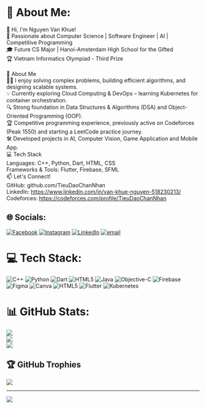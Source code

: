# 💫 About Me:
👋 Hi, I'm Nguyen Van Khue!<br>🚀 Passionate about Computer Science | Software Engineer | AI | Competitive Programming<br>🎓 Future CS Major | Hanoi-Amsterdam High School for the Gifted<br>🏆 Vietnam Informatics Olympiad - Third Prize<br><br>🔹 About Me<br>👨‍💻 I enjoy solving complex problems, building efficient algorithms, and designing scalable systems.<br>💡 Currently exploring Cloud Computing & DevOps – learning Kubernetes for container orchestration.<br>🔍 Strong foundation in Data Structures & Algorithms (DSA) and Object-Oriented Programming (OOP).<br>🏆 Competitive programming experience, previously active on Codeforces (Peak 1550) and starting a LeetCode practice journey.<br>🛠 Developed projects in AI, Computer Vision, Game Application and Mobile App.<br>💻 Tech Stack<br>Languages: C++, Python, Dart, HTML, CSS<br>Frameworks & Tools: Flutter, Firebase, SFML<br>📫 Let's Connect!<br>GitHub: github.com/TieuDaoChanNhan<br>LinkedIn: https://www.linkedin.com/in/van-khue-nguyen-518230213/<br>Codeforces: https://codeforces.com/profile/TieuDaoChanNhan


## 🌐 Socials:
[![Facebook](https://img.shields.io/badge/Facebook-%231877F2.svg?logo=Facebook&logoColor=white)](https://www.facebook.com/vankhue.nguyen.5454/) [![Instagram](https://img.shields.io/badge/Instagram-%23E4405F.svg?logo=Instagram&logoColor=white)](https://www.instagram.com/vankhue.cs/) [![LinkedIn](https://img.shields.io/badge/LinkedIn-%230077B5.svg?logo=linkedin&logoColor=white)](https://www.linkedin.com/in/van-khue-nguyen-518230213/) [![email](https://img.shields.io/badge/Email-D14836?logo=gmail&logoColor=white)](mailto:khuengv332007@gmail.com) 

# 💻 Tech Stack:
![C++](https://img.shields.io/badge/c++-%2300599C.svg?style=for-the-badge&logo=c%2B%2B&logoColor=white) ![Python](https://img.shields.io/badge/python-3670A0?style=for-the-badge&logo=python&logoColor=ffdd54) ![Dart](https://img.shields.io/badge/dart-%230175C2.svg?style=for-the-badge&logo=dart&logoColor=white) ![HTML5](https://img.shields.io/badge/html5-%23E34F26.svg?style=for-the-badge&logo=html5&logoColor=white) ![Java](https://img.shields.io/badge/java-%23ED8B00.svg?style=for-the-badge&logo=openjdk&logoColor=white) ![Objective-C](https://img.shields.io/badge/OBJECTIVE--C-%233A95E3.svg?style=for-the-badge&logo=apple&logoColor=white) ![Firebase](https://img.shields.io/badge/firebase-a08021?style=for-the-badge&logo=firebase&logoColor=ffcd34) ![Figma](https://img.shields.io/badge/figma-%23F24E1E.svg?style=for-the-badge&logo=figma&logoColor=white) ![Canva](https://img.shields.io/badge/Canva-%2300C4CC.svg?style=for-the-badge&logo=Canva&logoColor=white) ![HTML5](https://img.shields.io/badge/html5-%23E34F26.svg?style=for-the-badge&logo=html5&logoColor=white) ![Flutter](https://img.shields.io/badge/Flutter-%2302569B.svg?style=for-the-badge&logo=Flutter&logoColor=white) ![Kubernetes](https://img.shields.io/badge/kubernetes-%23326ce5.svg?style=for-the-badge&logo=kubernetes&logoColor=white)
# 📊 GitHub Stats:
![](https://github-readme-stats.vercel.app/api?username=TieuDaoChanNhan&theme=dark&hide_border=false&include_all_commits=false&count_private=false)<br/>
![](https://nirzak-streak-stats.vercel.app/?user=TieuDaoChanNhan&theme=dark&hide_border=false)<br/>
![](https://github-readme-stats.vercel.app/api/top-langs/?username=TieuDaoChanNhan&theme=dark&hide_border=false&include_all_commits=false&count_private=false&layout=compact)

## 🏆 GitHub Trophies
![](https://github-profile-trophy.vercel.app/?username=TieuDaoChanNhan&theme=radical&no-frame=false&no-bg=false&margin-w=4)

---
[![](https://visitcount.itsvg.in/api?id=TieuDaoChanNhan&icon=0&color=0)](https://visitcount.itsvg.in)

<!-- Proudly created with GPRM ( https://gprm.itsvg.in ) -->
